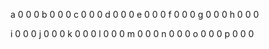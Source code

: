 a 0 0 0
b 0 0 0
c 0 0 0
d 0 0 0
e 0 0 0
f 0 0 0
g 0 0 0
h 0 0 0

i 0 0 0
j 0 0 0
k 0 0 0
l 0 0 0
m 0 0 0
n 0 0 0
o 0 0 0
p 0 0 0
